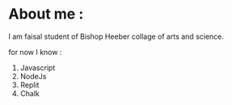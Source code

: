 # About me :

I am faisal student of Bishop Heeber collage of arts and science. 

for now I know :
1. Javascript
1. NodeJs
1. Replit
1. Chalk